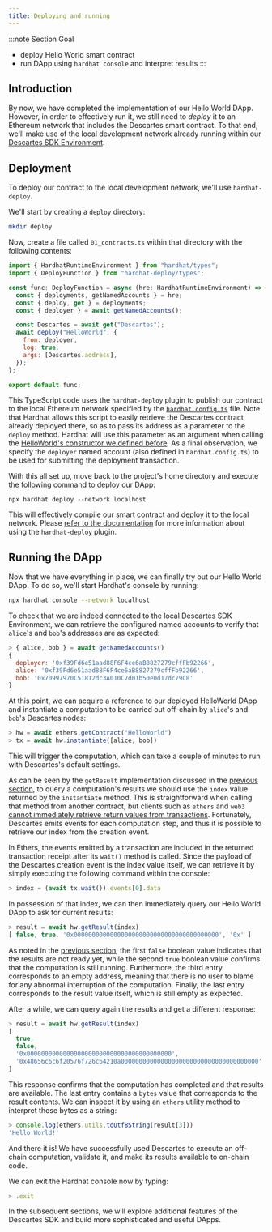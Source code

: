 ```yaml
---
title: Deploying and running
---
```


:::note Section Goal
- deploy Hello World smart contract
- run DApp using `hardhat console` and interpret results
:::


## Introduction

By now, we have completed the implementation of our Hello World DApp. However, in order to effectively run it, we still need to *deploy* it to an Ethereum network that includes the Descartes smart contract. To that end, we'll make use of the local development network already running within our [Descartes SDK Environment](../descartes-env).

## Deployment

To deploy our contract to the local development network, we'll use `hardhat-deploy`.

We'll start by creating a `deploy` directory:

```bash
mkdir deploy
```

Now, create a file called `01_contracts.ts` within that directory with the following contents:

```javascript
import { HardhatRuntimeEnvironment } from "hardhat/types";
import { DeployFunction } from "hardhat-deploy/types";

const func: DeployFunction = async (hre: HardhatRuntimeEnvironment) => {
  const { deployments, getNamedAccounts } = hre;
  const { deploy, get } = deployments;
  const { deployer } = await getNamedAccounts();

  const Descartes = await get("Descartes");
  await deploy("HelloWorld", {
    from: deployer,
    log: true,
    args: [Descartes.address],
  });
};

export default func;
```

This TypeScript code uses the `hardhat-deploy` plugin to publish our contract to the local Ethereum network specified by the [`hardhat.config.ts`](../helloworld/create-project/#initializing-the-dapp-project) file. Note that Hardhat allows this script to easily retrieve the Descartes contract already deployed there, so as to pass its address as a parameter to the `deploy` method. Hardhat will use this parameter as an argument when calling the [HelloWorld's constructor we defined before](../helloworld/create-project/#creating-the-smart-contract). As a final observation, we specify the `deployer` named account (also defined in `hardhat.config.ts`) to be used for submitting the deployment transaction.

With this all set up, move back to the project's home directory and execute the following command to deploy our DApp:

```
npx hardhat deploy --network localhost
```

This will effectively compile our smart contract and deploy it to the local network. Please [refer to the documentation](https://github.com/wighawag/hardhat-deploy#readme) for more information about using the `hardhat-deploy` plugin.

## Running the DApp

Now that we have everything in place, we can finally try out our Hello World DApp. To do so, we'll start Hardhat's console by running:

```bash
npx hardhat console --network localhost
```

To check that we are indeed connected to the local Descartes SDK Environment, we can retrieve the configured named accounts to verify that `alice`'s and `bob`'s addresses are as expected:

```javascript
> { alice, bob } = await getNamedAccounts()
{
  deployer: '0xf39Fd6e51aad88F6F4ce6aB8827279cffFb92266',
  alice: '0xf39Fd6e51aad88F6F4ce6aB8827279cffFb92266',
  bob: '0x70997970C51812dc3A010C7d01b50e0d17dc79C8'
}
```

At this point, we can acquire a reference to our deployed HelloWorld DApp and instantiate a computation to be carried out off-chain by `alice`'s and `bob`'s Descartes nodes:

```javascript
> hw = await ethers.getContract("HelloWorld")
> tx = await hw.instantiate([alice, bob])
```

This will trigger the computation, which can take a couple of minutes to run with Descartes's default settings.

As can be seen by the `getResult` implementation discussed in the [previous section](../helloworld/getresult), to query a computation's results we should use the `index` value returned by the `instantiate` method. This is straightforward when calling that method from another contract, but clients such as `ethers` and `web3` [cannot immediately retrieve return values from transactions](https://www.trufflesuite.com/docs/truffle/getting-started/interacting-with-your-contracts#transactions). Fortunately, Descartes emits events for each computation step, and thus it is possible to retrieve our index from the creation event.

In Ethers, the events emitted by a transaction are included in the returned transaction receipt after its `wait()` method is called. Since the payload of the Descartes creation event is the index value itself, we can retrieve it by simply executing the following command within the console:

```javascript
> index = (await tx.wait()).events[0].data
```

In possession of that index, we can then immediately query our Hello World DApp to ask for current results:

```javascript
> result = await hw.getResult(index)
[ false, true, '0x0000000000000000000000000000000000000000', '0x' ]
```

As noted in the [previous section](../helloworld/getresult/), the first `false` boolean value indicates that the results are not ready yet, while the second `true` boolean value confirms that the computation is still running. Furthermore, the third entry corresponds to an empty address, meaning that there is no user to blame for any abnormal interruption of the computation. Finally, the last entry corresponds to the result value itself, which is still empty as expected.

After a while, we can query again the results and get a different response:

```javascript
> result = await hw.getResult(index)
[
  true,
  false,
  '0x0000000000000000000000000000000000000000',
  '0x48656c6c6f20576f726c64210a00000000000000000000000000000000000000'
]
```

This response confirms that the computation has completed and that results are available. The last entry contains a `bytes` value that corresponds to the result contents. We can inspect it by using an `ethers` utility method to interpret those bytes as a string:

```javascript
> console.log(ethers.utils.toUtf8String(result[3]))
'Hello World!'
```

And there it is! We have successfully used Descartes to execute an off-chain computation, validate it, and make its results available to on-chain code.

We can exit the Hardhat console now by typing:

```javascript
> .exit
```

In the subsequent sections, we will explore additional features of the Descartes SDK and build more sophisticated and useful DApps.
